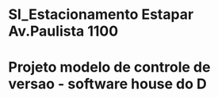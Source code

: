 # SI_Estacionamento Estapar Av.Paulista 1100
# Projeto modelo de controle de versao - software house do D
